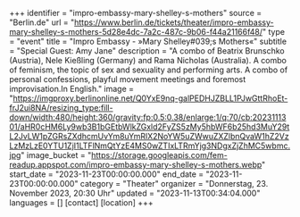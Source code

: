 +++
identifier = "impro-embassy-mary-shelley-s-mothers"
source = "Berlin.de"
url = "https://www.berlin.de/tickets/theater/impro-embassy-mary-shelley-s-mothers-5d28e4dc-7a2c-487c-9b06-f44a21166f48/"
type = "event"
title = "Impro Embassy - »Mary Shelley#039;s Mothers«"
subtitle = "Special Guest: Amy Jane"
description = "A combo of Beatrix Brunschko (Austria), Nele Kießling (Germany) and Rama Nicholas (Australia). A combo of feminism, the topic of sex and sexuality and performing arts. A combo of personal confessions, playful movement meetings and foremost improvisation.In English."
image = "https://imgproxy.berlinonline.net/Q0YxE9nq-galPEDHJZBLL1PJwGttRhoEt-frJ2ui8NA/resizing_type:fill-down/width:480/height:360/gravity:fp:0.5:0.38/enlarge:1/q:70/cb:2023111301/aHR0cHM6Ly9wb3B1bGEtbWlkZGxld2FyZS5zMy5hbWF6b25hd3MuY29tL2JvLW1pZGRsZXdhcmUvYm8uYmRlX2NoYW5uZWwuZXZlbnQvaW1hZ2VzLzMzLzE0YTU1ZjI1LTFlNmQtYzE4MS0wZTIxLTRmYjg3NDgxZjZhMC5wbmc.jpg"
image_bucket = "https://storage.googleapis.com/fem-readup.appspot.com/impro-embassy-mary-shelley-s-mothers.webp"
start_date = "2023-11-23T00:00:00.000"
end_date = "2023-11-23T00:00:00.000"
category = "Theater"
organizer = "Donnerstag, 23. November 2023, 20:30 Uhr"
updated = "2023-11-13T00:34:04.000"
languages = []
[contact]
[location]
+++